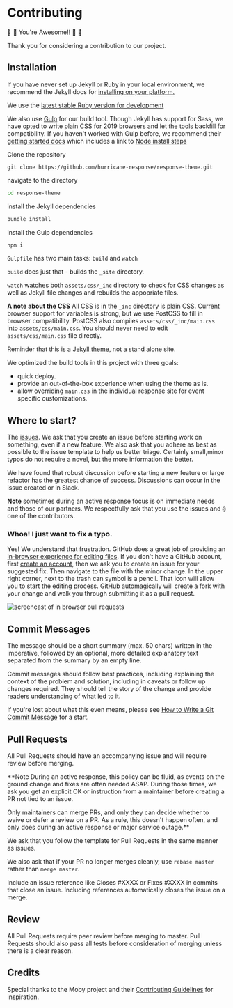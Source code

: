 # Contributing

🎊 🎉 You're Awesome!! 🎉 🎊

Thank you for considering a contribution to our project.

## Installation

If you have never set up Jekyll or Ruby in your local environment, we recommend the Jekyll docs for [installing on your platform.](https://jekyllrb.com/docs/installation/)

We use the [latest stable Ruby version for development](https://github.com/hurricane-response/response-theme/blob/master/.ruby-version)

We also use [Gulp](https://gulpjs.com) for our build tool. Though Jekyll has support for Sass, we have opted to write plain CSS for 2019 browsers and let the tools backfill for compatibility. If you haven't worked with Gulp before, we recommend their [getting started docs](https://gulpjs.com/docs/en/getting-started/quick-start) which includes a link to [Node install steps](https://nodejs.org/en/)


Clone the repository

```{bash}
git clone https://github.com/hurricane-response/response-theme.git
```

navigate to the directory

```bash
cd response-theme
```

install the Jekyll dependencies

```bash
bundle install
```

install the Gulp dependencies

```bash
npm i
```

`Gulpfile` has two main tasks: `build` and `watch`

`build` does just that - builds the `_site` directory.

`watch` watches both `assets/css/_inc` directory to check for CSS changes as well as Jekyll file changes and rebuilds the appopriate files.

**A note about the CSS** All CSS is in the `_inc` directory is plain CSS. Current browser support for variables is strong, but we use PostCSS to fill in browser compatibility. PostCSS also compiles `assets/css/_inc/main.css` into `assets/css/main.css`. You should never need to edit `assets/css/main.css` file directly.

Reminder that this is a [Jekyll theme](https://jekyllrb.com/docs/themes/), not a stand alone site.

We optimized the build tools in this project with three goals:

* quick deploy.
* provide an out-of-the-box experience when using the theme as is.
* allow overriding `main.css` in the individual response site for event specific customizations.

## Where to start?

The [issues](https://github.com/hurricane-response/response-theme/issues). We ask that you create an issue before starting work on something, even if a new feature. We also ask that you adhere as best as possible to the issue template to help us better triage. Certainly small,minor typos do not require a novel, but the more information the better.

We have found that robust discussion before starting a new feature or large refactor has the greatest chance of success. Discussions can occur in the issue created or in Slack.


**Note** sometimes during an active response focus is on immediate needs and those of our partners. We respectfully ask that you use the issues and `@` one of the contributors.

### Whoa! I just want to fix a typo.

Yes! We understand that frustration. GitHub does a great job of providing an [in-browser experience for editing files](https://help.github.com/en/articles/editing-files-in-another-users-repository). If you don't have a GitHub account, first [create an account](https://github.com/join), then we ask you to create an issue for your suggested fix. Then navigate to the file with the minor change. In the upper right corner, next to the trash can symbol is a pencil. That icon will allow you to start the editing process. GitHub automagically will create a fork with your change and walk you through submitting it as a pull request.

![screencast of in browser pull requests](https://raw.githubusercontent.com/hurricane-response/response-theme/master/github_inbrowser_pullrequest.gif)

## Commit Messages

The message should be a short summary (max. 50 chars) written in the imperative, followed by an optional, more detailed explanatory text separated from the summary by an empty line.

Commit messages should follow best practices, including explaining the context of the problem and solution, including in caveats or follow up changes required. They should tell the story of the change and provide readers understanding of what led to it.

If you're lost about what this even means, please see [How to Write a Git Commit Message](https://chris.beams.io/posts/git-commit/) for a start.


## Pull Requests

All Pull Requests should have an accompanying issue and will require review before merging.

**Note During an active response, this policy can be fluid, as events on the ground change and fixes are often needed ASAP. During those times, we ask you get an explicit OK or instruction from a maintainer before creating a PR not tied to an issue.

Only maintainers can merge PRs, and only they can decide whether to waive or defer a review on a PR. As a rule, this doesn't happen often, and only does during an active response or major service outage.**

We ask that you follow the template for Pull Requests in the same manner as issues.

We also ask that if your PR no longer merges cleanly, use `rebase master` rather than `merge master`.

Include an issue reference like Closes #XXXX or Fixes #XXXX in commits that close an issue. Including references automatically closes the issue on a merge.

## Review

All Pull Requests require peer review before merging to master. Pull Requests should also pass all tests before consideration of merging unless there is a clear reason.

## Credits

Special thanks to the Moby project and their [Contributing Guidelines](https://github.com/moby/moby/blob/master/CONTRIBUTING.md) for inspiration.
